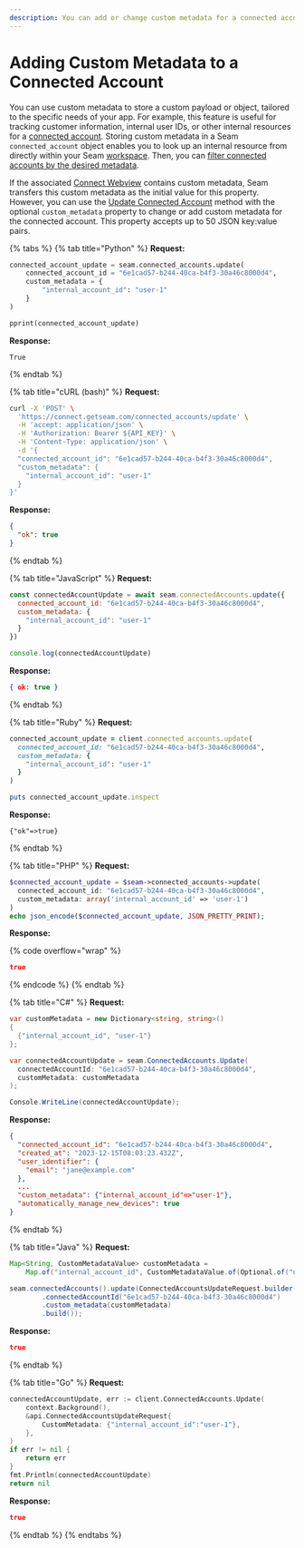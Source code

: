 ```yaml
---
description: You can add or change custom metadata for a connected account.
---
```


# Adding Custom Metadata to a Connected Account

You can use custom metadata to store a custom payload or object, tailored to the specific needs of your app. For example, this feature is useful for tracking customer information, internal user IDs, or other internal resources for a [connected account](./). Storing custom metadata in a Seam `connected_account` object enables you to look up an internal resource from directly within your Seam [workspace](../workspaces/). Then, you can [filter connected accounts by the desired metadata](filtering-connected-accounts-by-custom-metadata.md).

If the associated [Connect Webview](../connect-webviews/) contains custom metadata, Seam transfers this custom metadata as the initial value for this property. However, you can use the [Update Connected Account](../../api/connected_accounts/update.md) method with the optional `custom_metadata` property to change or add custom metadata for the connected account. This property accepts up to 50 JSON key:value pairs.

{% tabs %}
{% tab title="Python" %}
**Request:**

```python
connected_account_update = seam.connected_accounts.update(
    connected_account_id = "6e1cad57-b244-40ca-b4f3-30a46c8000d4",
    custom_metadata = {
        "internal_account_id": "user-1"
    }
)

pprint(connected_account_update)
```

**Response:**

```
True
```
{% endtab %}

{% tab title="cURL (bash)" %}
**Request:**

```bash
curl -X 'POST' \
  'https://connect.getseam.com/connected_accounts/update' \
  -H 'accept: application/json' \
  -H 'Authorization: Bearer ${API_KEY}' \
  -H 'Content-Type: application/json' \
  -d '{
  "connected_account_id": "6e1cad57-b244-40ca-b4f3-30a46c8000d4",
  "custom_metadata": {
    "internal_account_id": "user-1"
  }
}'
```

**Response:**

```json
{
  "ok": true
}
```
{% endtab %}

{% tab title="JavaScript" %}
**Request:**

```javascript
const connectedAccountUpdate = await seam.connectedAccounts.update({
  connected_account_id: "6e1cad57-b244-40ca-b4f3-30a46c8000d4",
  custom_metadata: {
    "internal_account_id": "user-1"
  }
})

console.log(connectedAccountUpdate)
```

**Response:**

```json
{ ok: true }
```
{% endtab %}

{% tab title="Ruby" %}
**Request:**

```ruby
connected_account_update = client.connected_accounts.update(
  connected_account_id: "6e1cad57-b244-40ca-b4f3-30a46c8000d4",
  custom_metadata: {
    "internal_account_id": "user-1"
  }
)

puts connected_account_update.inspect
```

**Response:**

```
{"ok"=>true}
```
{% endtab %}

{% tab title="PHP" %}
**Request:**

```php
$connected_account_update = $seam->connected_accounts->update(
  connected_account_id: "6e1cad57-b244-40ca-b4f3-30a46c8000d4",
  custom_metadata: array('internal_account_id' => 'user-1')
)
echo json_encode($connected_account_update, JSON_PRETTY_PRINT);
```

**Response:**

{% code overflow="wrap" %}
```json
true
```
{% endcode %}
{% endtab %}

{% tab title="C#" %}
**Request:**

```csharp
var customMetadata = new Dictionary<string, string>()
{
  {"internal_account_id", "user-1"}
};

var connectedAccountUpdate = seam.ConnectedAccounts.Update(
  connectedAccountId: "6e1cad57-b244-40ca-b4f3-30a46c8000d4",
  customMetadata: customMetadata
);

Console.WriteLine(connectedAccountUpdate);
```

**Response:**

```json
{
  "connected_account_id": "6e1cad57-b244-40ca-b4f3-30a46c8000d4",
  "created_at": "2023-12-15T08:03:23.432Z",
  "user_identifier": {
    "email": "jane@example.com"
  },
  ...
  "custom_metadata": {"internal_account_id"=>"user-1"},
  "automatically_manage_new_devices": true
}
```
{% endtab %}

{% tab title="Java" %}
**Request:**

```java
Map<String, CustomMetadataValue> customMetadata =
    Map.of("internal_account_id", CustomMetadataValue.of(Optional.of("user-1")));

seam.connectedAccounts().update(ConnectedAccountsUpdateRequest.builder()
        .connectedAccountId("6e1cad57-b244-40ca-b4f3-30a46c8000d4")
        .custom_metadata(customMetadata)
        .build());
```

**Response:**

```json
true
```
{% endtab %}

{% tab title="Go" %}
**Request:**

```go
connectedAccountUpdate, err := client.ConnectedAccounts.Update(
	context.Background(),
	&api.ConnectedAccountsUpdateRequest{
		CustomMetadata: {"internal_account_id":"user-1"},
	},
)
if err != nil {
	return err
}
fmt.Println(connectedAccountUpdate)
return nil
```

**Response:**

```json
true
```
{% endtab %}
{% endtabs %}
